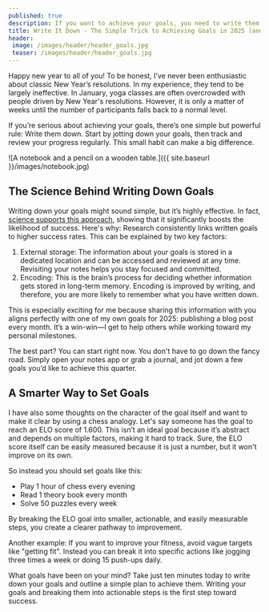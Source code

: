 ```yaml
---
published: true
description: If you want to achieve your goals, you need to write them down. Here's why.
title: Write It Down - The Simple Trick to Achieving Goals in 2025 (and at any other time)
header:
 image: /images/header/header_goals.jpg
 teaser: /images/header/header_goals.jpg
---
```


Happy new year to all of you!
To be honest, I’ve never been enthusiastic about classic New Year’s resolutions.
In my experience, they tend to be largely ineffective. In January, yoga classes are often overcrowded with people driven by New Year's resolutions.
However, it is only a matter of weeks until the number of participants falls back to a normal level.

If you’re serious about achieving your goals, there’s one simple but powerful rule: Write them down.
Start by jotting down your goals, then track and review your progress regularly. This small habit can make a big difference.

![A notebook and a pencil on a wooden table.]({{ site.baseurl }}/images/notebook.jpg)  

## The Science Behind Writing Down Goals

Writing down your goals might sound simple, but it’s highly effective. In fact, [science supports this approach](https://www.forbes.com/sites/markmurphy/2018/04/15/neuroscience-explains-why-you-need-to-write-down-your-goals-if-you-actually-want-to-achieve-them/), showing that it significantly boosts the likelihood of success. Here's why: Research consistently links written goals to higher success rates. This can be explained by two key factors:

1. External storage: The information about your goals is stored in a dedicated location and can be accessed and reviewed at any time. Revisiting your notes helps you stay focused and committed.
2. Encoding: This is the brain’s process for deciding whether information gets stored in long-term memory. Encoding is improved by writing, and therefore, you are more likely to remember what you have written down.

This is especially exciting for me because sharing this information with you aligns perfectly with one of my own goals for 2025: publishing a blog post every month. It’s a win-win—I get to help others while working toward my personal milestones.

The best part? You can start right now. You don't have to go down the fancy road. Simply open your notes app or grab a journal, and jot down a few goals you’d like to achieve this quarter.

## A Smarter Way to Set Goals

I have also some thoughts on the character of the goal itself and want to make it clear by using a chess analogy.
Let's say someone has the goal to reach an ELO score of 1.600. This isn’t an ideal goal because it’s abstract and depends on multiple factors, making it hard to track. Sure, the ELO score itself can be easily measured because it is just a number, but it won't improve on its own.

So instead you should set goals like this:

* Play 1 hour of chess every evening
* Read 1 theory book every month
* Solve 50 puzzles every week

By breaking the ELO goal into smaller, actionable, and easily measurable steps, you create a clearer pathway to improvement.

Another example: If you want to improve your fitness, avoid vague targets like "getting fit". Instead you can break it into specific actions like jogging three times a week or doing 15 push-ups daily.

What goals have been on your mind? Take just ten minutes today to write down your goals and outline a simple plan to achieve them. Writing your goals and breaking them into actionable steps is the first step toward success.
